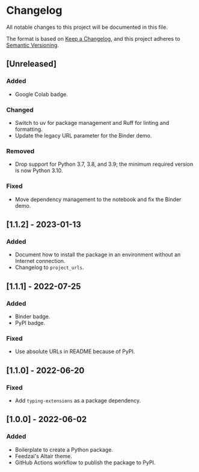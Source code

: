 # Changelog

All notable changes to this project will be documented in this file.

The format is based on [Keep a Changelog](https://keepachangelog.com/en/1.0.0/), and this project adheres to [Semantic Versioning](https://semver.org/spec/v2.0.0.html).

## [Unreleased]

### Added

- Google Colab badge.

### Changed

- Switch to uv for package management and Ruff for linting and formatting.
- Update the legacy URL parameter for the Binder demo.

### Removed

- Drop support for Python 3.7, 3.8, and 3.9; the minimum required version is now Python 3.10.

### Fixed

- Move dependency management to the notebook and fix the Binder demo.

## [1.1.2] - 2023-01-13

### Added

- Document how to install the package in an environment without an Internet connection.
- Changelog to `project_urls`.

## [1.1.1] - 2022-07-25

### Added

- Binder badge.
- PyPI badge.

### Fixed

- Use absolute URLs in README because of PyPI.

## [1.1.0] - 2022-06-20

### Fixed

- Add `typing-extensions` as a package dependency.

## [1.0.0] - 2022-06-02

### Added

- Boilerplate to create a Python package.
- Feedzai's Altair theme.
- GitHub Actions workflow to publish the package to PyPI.
